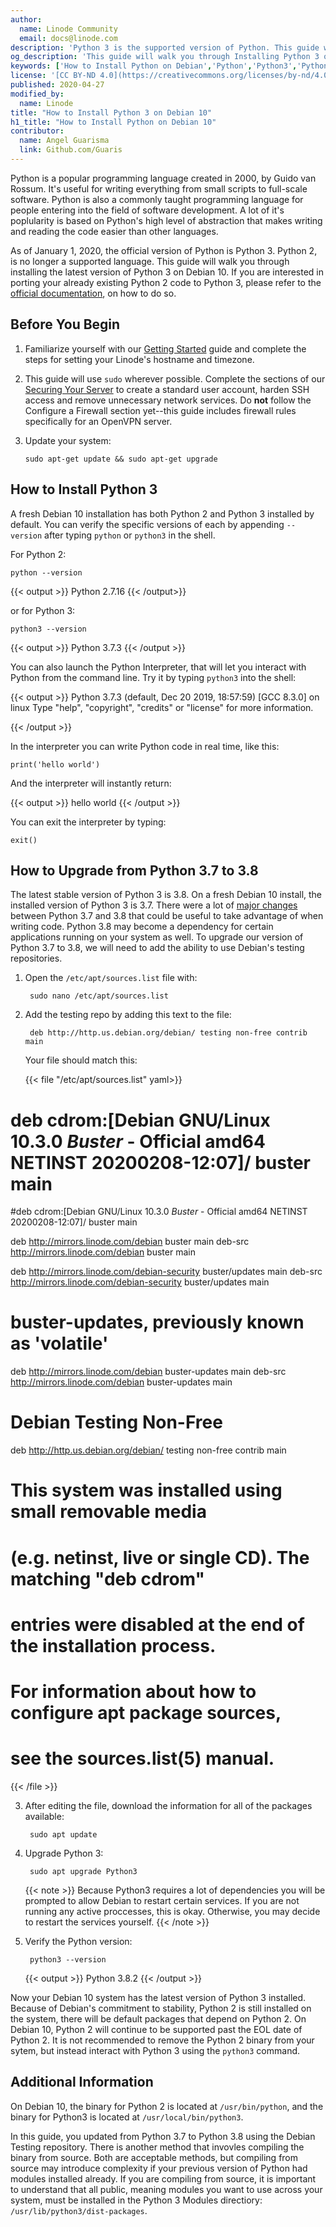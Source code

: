 ```yaml
---
author:
  name: Linode Community
  email: docs@linode.com
description: 'Python 3 is the supported version of Python. This guide will show you how to verify the Python 3 installation on Debian 10, how to upgrade Python from 3.7 to 3.8, and how to locate the individual binaries for each installation'
og_description: 'This guide will walk you through Installing Python 3 on Debian 10'
keywords: ['How to Install Python on Debian','Python','Python3','Python 2 end of life']
license: '[CC BY-ND 4.0](https://creativecommons.org/licenses/by-nd/4.0)'
published: 2020-04-27
modified_by:
  name: Linode
title: "How to Install Python 3 on Debian 10"
h1_title: "How to Install Python on Debian 10"
contributor:
  name: Angel Guarisma
  link: Github.com/Guaris
---
```


Python is a popular programming language created in 2000, by Guido van Rossum. It's useful for writing everything from small scripts to full-scale software. Python is also a commonly taught programming language for people entering into the field of software development. A lot of it's poplularity is based on Python's high level of abstraction that makes writing and reading the code easier than other languages. 

As of January 1, 2020, the official version of Python is Python 3. Python 2, is no longer a supported language. This guide will walk you through installing the latest version of Python 3 on Debian 10. If you are interested in porting your already existing Python 2 code to Python 3, please refer to the [official documentation](https://docs.python.org/3/howto/pyporting.html), on how to do so. 

## Before You Begin

1.  Familiarize yourself with our [Getting Started](/docs/getting-started/) guide and complete the steps for setting your Linode's hostname and timezone.

2.  This guide will use `sudo` wherever possible. Complete the sections of our [Securing Your Server](/docs/security/securing-your-server/) to create a standard user account, harden SSH access and remove unnecessary network services. Do **not** follow the Configure a Firewall section yet--this guide includes firewall rules specifically for an OpenVPN server.

3.  Update your system:

        sudo apt-get update && sudo apt-get upgrade

## How to Install Python 3

A fresh Debian 10 installation has both Python 2 and Python 3 installed by default. You can verify the specific versions of each by appending `--version` after typing `python` or `python3` in the shell.

For Python 2:

    python --version

{{< output >}}
Python 2.7.16
{{< /output>}}

or for Python 3: 

    python3 --version

{{< output >}}
Python 3.7.3
{{< /output >}}

You can also launch the Python Interpreter, that will let you interact with Python from the command line. Try it by typing `python3` into the shell:

{{< output >}}
Python 3.7.3 (default, Dec 20 2019, 18:57:59)
[GCC 8.3.0] on linux
Type "help", "copyright", "credits" or "license" for more information.
>>>
{{< /output >}}

In the interpreter you can write Python code in real time, like this: 

    print('hello world')

And the interpreter will instantly return: 

{{< output >}}
hello world
{{< /output >}}

You can exit the interpreter by typing:
    
    exit()
    
## How to Upgrade from Python 3.7 to 3.8

The latest stable version of Python 3 is 3.8. On a fresh Debian 10 install, the installed version of Python 3 is 3.7. There were a lot of [major changes](https://docs.python.org/3/whatsnew/3.8.html) between Python 3.7 and 3.8 that could be useful to take advantage of when writing code. Python 3.8 may become a dependency for certain applications running on your system as well. To upgrade our version of Python 3.7 to 3.8, we will need to add the ability to use Debian's testing repositories. 

1. Open the `/etc/apt/sources.list` file with:
        
        sudo nano /etc/apt/sources.list

2. Add the testing repo by adding this text to the file:

        deb http://http.us.debian.org/debian/ testing non-free contrib main


    Your file should match this: 


    {{< file "/etc/apt/sources.list" yaml>}}

# deb cdrom:[Debian GNU/Linux 10.3.0 _Buster_ - Official amd64 NETINST 20200208-12:07]/ buster main

#deb cdrom:[Debian GNU/Linux 10.3.0 _Buster_ - Official amd64 NETINST 20200208-12:07]/ buster main

deb http://mirrors.linode.com/debian buster main
deb-src http://mirrors.linode.com/debian buster main

deb http://mirrors.linode.com/debian-security buster/updates main
deb-src http://mirrors.linode.com/debian-security buster/updates main

# buster-updates, previously known as 'volatile'
deb http://mirrors.linode.com/debian buster-updates main
deb-src http://mirrors.linode.com/debian buster-updates main

# Debian Testing Non-Free 

deb http://http.us.debian.org/debian/ testing non-free contrib main

# This system was installed using small removable media
# (e.g. netinst, live or single CD). The matching "deb cdrom"
# entries were disabled at the end of the installation process.
# For information about how to configure apt package sources,
# see the sources.list(5) manual.
{{< /file >}}

3. After editing the file, download the information for all of the packages available:

        sudo apt update

4. Upgrade Python 3:

        sudo apt upgrade Python3

    {{< note >}}
   Because Python3 requires a lot of dependencies you will be prompted to allow Debian to restart certain services. If you are not running any active proccesses, this is okay. Otherwise, you may decide to restart the services yourself.
   {{< /note >}}

5. Verify the Python version:

        python3 --version
        
    {{< output >}}
Python 3.8.2
{{< /output >}}


Now your Debian 10 system has the latest version of Python 3 installed. Because of Debian's commitment to stability, Python 2 is still installed on the system, there will be default packages that depend on Python 2. On Debian 10, Python 2 will continue to be supported past the EOL date of Python 2. It is not recommended to remove the Python 2 binary from your sytem, but instead interact with Python 3 using the `python3` command. 

## Additional Information

On Debian 10, the binary for Python 2 is located at `/usr/bin/python`, and the binary for Python3 is located at `/usr/local/bin/python3`. 

In this guide, you updated from Python 3.7 to Python 3.8 using the Debian Testing repository. There is another method that invovles compiling the binary from source. Both are acceptable methods, but compiling from source may introduce complexity if your previous version of Python had modules installed already. If you are compiling from source, it is important to understand that all public, meaning modules you want to use across your system, must be installed in the Python 3 Modules directiory: `/usr/lib/python3/dist-packages`. 

